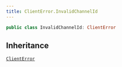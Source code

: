 ```yaml
---
title: ClientError.InvalidChannelId
---
```


``` swift
public class InvalidChannelId: ClientError 
```

## Inheritance

[`ClientError`](../errors/client-error.md)

